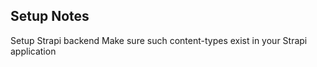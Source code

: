 ## Setup Notes
Setup Strapi backend
Make sure such content-types exist in your Strapi application







